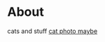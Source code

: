 <body>
		
<div class="container">
<div class="blurb">
<h1>About</h1>
<p></em> cats and stuff <a href="/about">cat photo maybe</a></p>
